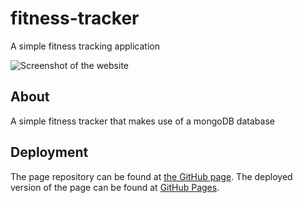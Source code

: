 # fitness-tracker
A simple fitness tracking application

![Screenshot of the website](https://github.com/chriseld/portfolio/blob/master/assets/img/fitness-tracker.png)

## About

A simple fitness tracker that makes use of a mongoDB database

## Deployment

The page repository can be found at [the GitHub page](https://github.com/chriseld/fitness-tracker).
The deployed version of the page can be found at [GitHub Pages](https://salty-plains-27545.herokuapp.com/).